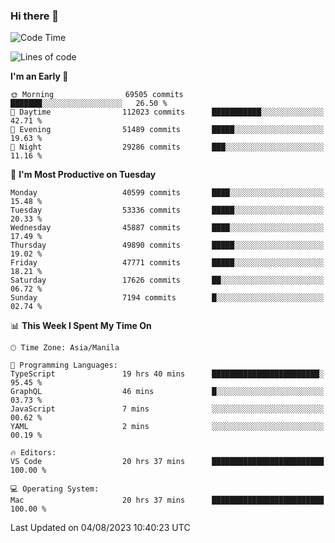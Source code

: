 ### Hi there 👋

<!--START_SECTION:waka-->
![Code Time](http://img.shields.io/badge/Code%20Time-4%2C207%20hrs%2019%20mins-blue)

![Lines of code](https://img.shields.io/badge/From%20Hello%20World%20I%27ve%20Written-103.2%20million%20lines%20of%20code-blue)

**I'm an Early 🐤** 

```text
🌞 Morning                69505 commits       ███████░░░░░░░░░░░░░░░░░░   26.50 % 
🌆 Daytime                112023 commits      ███████████░░░░░░░░░░░░░░   42.71 % 
🌃 Evening                51489 commits       █████░░░░░░░░░░░░░░░░░░░░   19.63 % 
🌙 Night                  29286 commits       ███░░░░░░░░░░░░░░░░░░░░░░   11.16 % 
```
📅 **I'm Most Productive on Tuesday** 

```text
Monday                   40599 commits       ████░░░░░░░░░░░░░░░░░░░░░   15.48 % 
Tuesday                  53336 commits       █████░░░░░░░░░░░░░░░░░░░░   20.33 % 
Wednesday                45887 commits       ████░░░░░░░░░░░░░░░░░░░░░   17.49 % 
Thursday                 49890 commits       █████░░░░░░░░░░░░░░░░░░░░   19.02 % 
Friday                   47771 commits       █████░░░░░░░░░░░░░░░░░░░░   18.21 % 
Saturday                 17626 commits       ██░░░░░░░░░░░░░░░░░░░░░░░   06.72 % 
Sunday                   7194 commits        █░░░░░░░░░░░░░░░░░░░░░░░░   02.74 % 
```


📊 **This Week I Spent My Time On** 

```text
🕑︎ Time Zone: Asia/Manila

💬 Programming Languages: 
TypeScript               19 hrs 40 mins      ████████████████████████░   95.45 % 
GraphQL                  46 mins             █░░░░░░░░░░░░░░░░░░░░░░░░   03.73 % 
JavaScript               7 mins              ░░░░░░░░░░░░░░░░░░░░░░░░░   00.62 % 
YAML                     2 mins              ░░░░░░░░░░░░░░░░░░░░░░░░░   00.19 % 

🔥 Editors: 
VS Code                  20 hrs 37 mins      █████████████████████████   100.00 % 

💻 Operating System: 
Mac                      20 hrs 37 mins      █████████████████████████   100.00 % 
```


 Last Updated on 04/08/2023 10:40:23 UTC
<!--END_SECTION:waka-->


<!--
**rad182/rad182** is a ✨ _special_ ✨ repository because its `README.md` (this file) appears on your GitHub profile.

Here are some ideas to get you started:

- 🔭 I’m currently working on ...
- 🌱 I’m currently learning ...
- 👯 I’m looking to collaborate on ...
- 🤔 I’m looking for help with ...
- 💬 Ask me about ...
- 📫 How to reach me: ...
- 😄 Pronouns: ...
- ⚡ Fun fact: ...
-->
